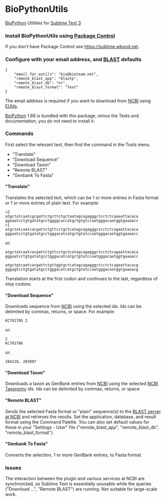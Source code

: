 BioPythonUtils
==============

[BioPython](http://biopython.org) Utilities for [Sublime Text 3](http://www.sublimetext.com/3)

### Install BioPythonUtils using [Package Control](https://sublime.wbond.net)

If you don't have Package Control see https://sublime.wbond.net.

### Configure with your email address, and [BLAST](http://blast.ncbi.nlm.nih.gov/Blast.cgi) defaults

~~~~
{
    "email_for_eutils": "bio@bioteam.net",
    "remote_blast_app": "blastp",
    "remote_blast_db": "nr",
    "remote_blast_format": "Text"
}
~~~~

The email address is required if you want to download from [NCBI](http://www.ncbi.nlm.nih.gov)
using [EUtils](http://www.ncbi.nlm.nih.gov/books/NBK25500).

[BioPython](http://biopython.org) 1.68 is bundled with this package, minus the Tests and
documentation, you do not need to install it.

### Commands

First select the relevant text, then find the command in the Tools menu.

* "Translate"
* "Download Sequence"
* "Download Taxon"
* "Remote BLAST"
* "Genbank To Fasta"

#### "Translate"

Translates the selected text, which can be 1 or more entries in Fasta format or 1 or more
entries of plain text. For example:
~~~~
>2
atgctatcaatcgcgattctgcttctgctaatagcagagggctcctctcaaaattacaca
ggaaatcctgtgatatgcctggggcaccatgctgtgtccaatgggacaatggtgaaaacc
>1
atgctatcaatcacgattctgttcctgctcatagcagagggctcctctcagaattacaca
gggaatcctgtgatatgcctgggacatcatgctgtatccaatgggacaatggtgaaaacc
~~~~
or:
~~~~
atgctatcaatcacgattctgttcctgctcatagcagagggctcctctcagaattacaca
gggaatcctgtgatatgcctgggacatcatgctgtatccaatgggacaatggtgaaaacc

atgctgtcaatcacgattctgttggtgctcatagcagagggctcctctcagaattacacg
gggagtcctgtgatatgcctgggacatcatgctgtatccaatgggacaatggtgaaaacg
~~~~
Translation starts at the first codon and continues to the last, regardless of stop codons.

#### "Download Sequence"

Downloads sequence from [NCBI](http://www.ncbi.nlm.nih.gov) using the selected ids. Ids can be delimited by commas, returns, or space. For example:
~~~~
KC781785 2
~~~~
or:
~~~~
2
KC781786
~~~~
or:
~~~~
284218, 203807
~~~~

#### "Download Taxon"

Downloads a taxon as GenBank entries from [NCBI](http://www.ncbi.nlm.nih.gov) using the selected [NCBI Taxonomy](http://www.ncbi.nlm.nih.gov/taxonomy) ids. Ids can be delimited by commas, returns, or space.

#### "Remote BLAST"

Sends the selected Fasta format or "plain" sequence(s) to the [BLAST server at NCBI](http://blast.ncbi.nlm.nih.gov/Blast.cgi) and retrieves the results. Set the application, database, and result format using the Command Palette. You can also set default values for these in your "Settings - User" file ("remote_blast_app", "remote_blast_db", "remote_blast_format").

#### "Genbank To Fasta"

Converts the selection, 1 or more GenBank entries, to Fasta format.

### Issues

The interaction between the plugin and various services at NCBI are  synchronized, so Sublime Text is essentially unusable while the queries ("Download ...", "Remote BLAST") are running. Not suitable for large-scale work.
